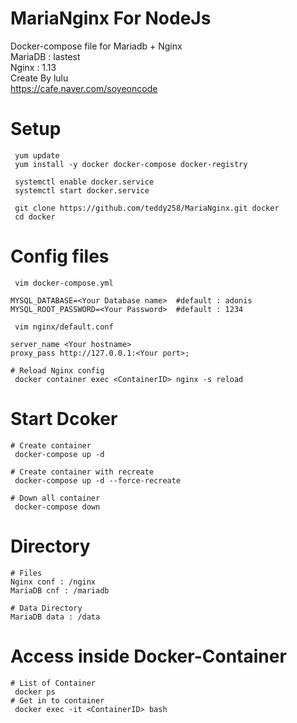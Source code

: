 # MariaNginx For NodeJs
Docker-compose file for Mariadb + Nginx \
MariaDB : lastest \
Nginx : 1.13 \
Create By lulu \
https://cafe.naver.com/soyeoncode
# Setup
```
 yum update
 yum install -y docker docker-compose docker-registry

 systemctl enable docker.service
 systemctl start docker.service

 git clone https://github.com/teddy258/MariaNginx.git docker
 cd docker
```
# Config files
```
 vim docker-compose.yml

MYSQL_DATABASE=<Your Database name>  #default : adonis
MYSQL_ROOT_PASSWORD=<Your Password>  #default : 1234

 vim nginx/default.conf
 
server_name <Your hostname>
proxy_pass http://127.0.0.1:<Your port>;

# Reload Nginx config
 docker container exec <ContainerID> nginx -s reload
```
# Start Dcoker
```
# Create container
 docker-compose up -d

# Create container with recreate
 docker-compose up -d --force-recreate

# Down all container
 docker-compose down
```
# Directory
```
# Files
Nginx conf : /nginx 
MariaDB cnf : /mariadb

# Data Directory
MariaDB data : /data
```
# Access inside Docker-Container 
```
# List of Container
 docker ps
# Get in to container
 docker exec -it <ContainerID> bash
```



